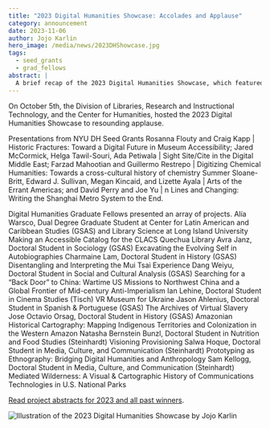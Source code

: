 ```yaml
---
title: "2023 Digital Humanities Showcase: Accolades and Applause"
category: announcement
date: 2023-11-06
author: Jojo Karlin
hero_image: /media/news/2023DHShowcase.jpg
tags:
  - seed_grants
  - grad_fellows
abstract: |
  A brief recap of the 2023 Digital Humanities Showcase, which featured DH Seed Grant Winners and DH Graduate Student Fellows.
--- 
```


On October 5th, the Division of Libraries, Research and Instructional Technology, and the Center for Humanities, hosted the 2023 Digital Humanities Showcase to resounding applause. 

Presentations from NYU DH Seed Grants Rosanna Flouty and Craig Kapp | Historic Fractures: Toward a Digital Future in Museum Accessibility; Jared McCormick, Helga Tawil-Souri, Ada Petiwala | Sight Site/Cite in the Digital Middle East; Farzad Mahootian and Guillermo Restrepo | Digitizing Chemical Humanities: Towards a cross-cultural history of chemistry
Summer Sloane-Britt, Edward J. Sullivan, Megan Kincaid, and Lizette Ayala | Arts of the Errant Americas; and David Perry and Joe Yu | n Lines and Changing: Writing the Shanghai Metro System to the End.

Digital Humanities Graduate Fellows presented an array of projects. 
Alía Warsco, Dual Degree Graduate Student at Center for Latin American and Caribbean Studies (GSAS) and Library Science at Long Island University Making an Accessible Catalog for the CLACS Quechua Library
Avra Janz, Doctoral Student in Sociology (GSAS) Excavating the Evolving Self in Autobiographies
Charmaine Lam, Doctoral Student in History (GSAS) Disentangling and Interpreting the Mui Tsai Experience
Dang Weiyu, Doctoral Student in Social and Cultural Analysis (GSAS) Searching for a “Back Door” to China: Wartime US Missions to Northwest China and a Global Frontier of Mid-century Anti-Imperialism
Ian Lehine, Doctoral Student in Cinema Studies (Tisch) VR Museum for Ukraine
Jason Ahlenius, Doctoral Student in Spanish & Portuguese (GSAS)  The Archives of Virtual Slavery
Jose Octavio Orsag, Doctoral Student in History (GSAS) Amazonian Historical Cartography: Mapping Indigenous Territories and Colonization in the Western Amazon
Natasha Bernstein Bunzl, Doctoral Student in Nutrition and Food Studies (Steinhardt) Visioning Provisioning
Salwa Hoque, Doctoral Student in Media, Culture, and Communication (Steinhardt) Prototyping as Ethnography: Bridging Digital Humanities and Anthropology
Sam Kellogg, Doctoral Student in Media, Culture, and Communication (Steinhardt) Mediated Wilderness: A Visual & Cartographic History of Communications Technologies in U.S. National Parks

[Read project abstracts for 2023 and all past winners](/projects/).

![Illustration of the 2023 Digital Humanities Showcase by Jojo Karlin](/media/news/2023DHShowcase.jpg)
